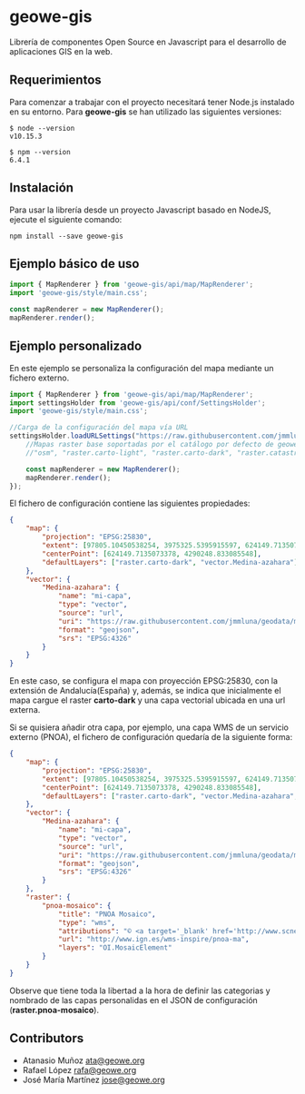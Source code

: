 # geowe-gis
Librería de componentes Open Source en Javascript para el desarrollo de aplicaciones GIS en la web.

## Requerimientos

Para comenzar a trabajar con el proyecto necesitará tener Node.js instalado en su entorno. Para **geowe-gis** se han utilizado las siguientes versiones: 

    $ node --version
    v10.15.3

    $ npm --version
    6.4.1

## Instalación

Para usar la librería desde un proyecto Javascript basado en NodeJS, ejecute el siguiente comando:

    npm install --save geowe-gis 

## Ejemplo básico de uso

```javascript
import { MapRenderer } from 'geowe-gis/api/map/MapRenderer';
import 'geowe-gis/style/main.css';

const mapRenderer = new MapRenderer();
mapRenderer.render();
```

## Ejemplo personalizado

En este ejemplo se personaliza la configuración del mapa mediante un fichero externo. 

```javascript
import { MapRenderer } from 'geowe-gis/api/map/MapRenderer';
import settingsHolder from 'geowe-gis/api/conf/SettingsHolder';
import 'geowe-gis/style/main.css';

//Carga de la configuración del mapa vía URL
settingsHolder.loadURLSettings("https://raw.githubusercontent.com/jmmluna/geodata/master/appConfig.json", ()=>{
    //Mapas raster base soportadas por el catálogo por defecto de geowe-gis
    //"osm", "raster.carto-light", "raster.carto-dark", "raster.catastro", "raster.ign-base", "raster.ign-fondo", ""raster.ign-raster", "raster.pnoa-ortho", "raster.pnoa-mosaic"

    const mapRenderer = new MapRenderer();
    mapRenderer.render();
});
```

El fichero de configuración contiene las siguientes propiedades:

```json
{
    "map": {
        "projection": "EPSG:25830",
        "extent": [97805.10450538254, 3975325.5395915597, 624149.7135073378, 4290248.833085548],
        "centerPoint": [624149.7135073378, 4290248.833085548],
        "defaultLayers": ["raster.carto-dark", "vector.Medina-azahara"]
    },    
    "vector": {
        "Medina-azahara": {
            "name": "mi-capa",
            "type": "vector",
            "source": "url",
            "uri": "https://raw.githubusercontent.com/jmmluna/geodata/master/medina_azahara/Mad%C3%ADnat%20al-Zahra.geojson",
            "format": "geojson",
            "srs": "EPSG:4326"
        }
    }
}
```
En este caso, se configura el mapa con proyección EPSG:25830, con la extensión de Andalucía(España) y, además, se indica que inicialmente el mapa cargue el raster **carto-dark** y una capa vectorial ubicada en una url externa.

Si se quisiera añadir otra capa, por ejemplo, una capa WMS de un servicio externo (PNOA), el fichero de configuración quedaría de la siguiente forma:

```json
{
    "map": {
        "projection": "EPSG:25830",
        "extent": [97805.10450538254, 3975325.5395915597, 624149.7135073378, 4290248.833085548],
        "centerPoint": [624149.7135073378, 4290248.833085548],
        "defaultLayers": ["raster.carto-dark", "vector.Medina-azahara", "raster.pnoa-mosaico"]
    },    
    "vector": {
        "Medina-azahara": {
            "name": "mi-capa",
            "type": "vector",
            "source": "url",
            "uri": "https://raw.githubusercontent.com/jmmluna/geodata/master/medina_azahara/Mad%C3%ADnat%20al-Zahra.geojson",
            "format": "geojson",
            "srs": "EPSG:4326"
        }
    },
    "raster": {
        "pnoa-mosaico": {
            "title": "PNOA Mosaico",
            "type": "wms",
            "attributions": "© <a target='_blank' href='http://www.scne.es'>Sistema Cartográfico Nacional</a>",
            "url": "http://www.ign.es/wms-inspire/pnoa-ma",
            "layers": "OI.MosaicElement"
        }
    }
}
```
Observe que tiene toda la libertad a la hora de definir las categorias y nombrado de las capas personalidas en el JSON de configuración (**raster.pnoa-mosaico**).

## Contributors

* Atanasio Muñoz <ata@geowe.org>
* Rafael López <rafa@geowe.org>
* José María Martínez <jose@geowe.org>

